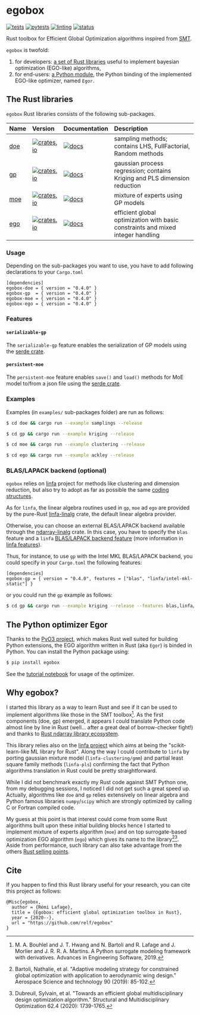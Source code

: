 # egobox

[![tests](https://github.com/relf/egobox/workflows/tests/badge.svg)](https://github.com/relf/egobox/actions?query=workflow%3Atests)
[![pytests](https://github.com/relf/egobox/workflows/pytests/badge.svg)](https://github.com/relf/egobox/actions?query=workflow%3Apytests)
[![linting](https://github.com/relf/egobox/workflows/lint/badge.svg)](https://github.com/relf/egobox/actions?query=workflow%3Alint)
[![status](https://joss.theoj.org/papers/0b252f280b5e5b67b9caba72d56cb156/status.svg)](https://joss.theoj.org/papers/0b252f280b5e5b67b9caba72d56cb156)

Rust toolbox for Efficient Global Optimization algorithms inspired from [SMT](https://github.com/SMTorg/smt). 

`egobox` is twofold: 
1. for developers: [a set of Rust libraries](#the-rust-libraries) useful to implement bayesian optimization (EGO-like) algorithms,
2. for end-users: [a Python module](#the-python-optimizer-egor), the Python binding of the implemented EGO-like optimizer, named `Egor`. 

## The Rust libraries

`egobox` Rust libraries consists of the following sub-packages.

| Name         | Version                                                                                         | Documentation                                                               | Description                                                                     |
| :----------- | :---------------------------------------------------------------------------------------------- | :-------------------------------------------------------------------------- | :------------------------------------------------------------------------------ |
| [doe](./doe) | [![crates.io](https://img.shields.io/crates/v/egobox-doe)](https://crates.io/crates/egobox-doe) | [![docs](https://docs.rs/egobox-doe/badge.svg)](https://docs.rs/egobox-doe) | sampling methods; contains LHS, FullFactorial, Random methods                   |
| [gp](./gp)   | [![crates.io](https://img.shields.io/crates/v/egobox-gp)](https://crates.io/crates/egobox-gp)   | [![docs](https://docs.rs/egobox-gp/badge.svg)](https://docs.rs/egobox-gp)   | gaussian process regression; contains Kriging and PLS dimension reduction       |
| [moe](./gp)  | [![crates.io](https://img.shields.io/crates/v/egobox-moe)](https://crates.io/crates/egobox-moe) | [![docs](https://docs.rs/egobox-moe/badge.svg)](https://docs.rs/egobox-moe) | mixture of experts using GP models                                              |
| [ego](./ego) | [![crates.io](https://img.shields.io/crates/v/egobox-ego)](https://crates.io/crates/egobox-ego) | [![docs](https://docs.rs/egobox-ego/badge.svg)](https://docs.rs/egobox-ego) | efficient global optimization with basic constraints and mixed integer handling |

### Usage

Depending on the sub-packages you want to use, you have to add following declarations to your `Cargo.toml`

```
[dependencies]
egobox-doe = { version = "0.4.0" }
egobox-gp  = { version = "0.4.0" }
egobox-moe = { version = "0.4.0" }
egobox-ego = { version = "0.4.0" }
```

### Features
#### `serializable-gp` 

The `serializable-gp` feature enables the serialization of GP models using the [serde crate](https://serde.rs/). 

#### `persistent-moe` 

The `persistent-moe` feature enables `save()` and `load()` methods for MoE model to/from a json file using the [serde crate](https://serde.rs/). 

### Examples

Examples (in `examples/` sub-packages folder) are run as follows:

```bash
$ cd doe && cargo run --example samplings --release
```

``` bash
$ cd gp && cargo run --example kriging --release
```

``` bash
$ cd moe && cargo run --example clustering --release
```

``` bash
$ cd ego && cargo run --example ackley --release
```

### BLAS/LAPACK backend (optional)

`egobox` relies on [linfa](https://github.com/rust-ml/linfa) project for methods like clustering and dimension reduction, but also try to adopt as far as possible the same [coding structures](https://github.com/rust-ml/linfa/blob/master/CONTRIBUTE.md).

As for `linfa`, the linear algebra routines used in `gp`, `moe` ad `ego` are provided by the pure-Rust [linfa-linalg](https://github.com/rust-ml/linfa-linalg) crate, the default linear algebra provider.

Otherwise, you can choose an external BLAS/LAPACK backend available through the [ndarray-linalg](https://github.com/rust-ndarray/ndarray-linalg) crate. In this case, you have to specify the `blas` feature and a `linfa` [BLAS/LAPACK backend feature](https://github.com/rust-ml/linfa#blaslapack-backend) (more information in [linfa features](https://github.com/rust-ml/linfa#blaslapack-backend)).

Thus, for instance, to use `gp` with the Intel MKL BLAS/LAPACK backend, you could specify in your `Cargo.toml` the following features:
```
[dependencies]
egobox-gp = { version = "0.4.0", features = ["blas", "linfa/intel-mkl-static"] }
```
or you could run the `gp` example as follows:
``` bash
$ cd gp && cargo run --example kriging --release --features blas,linfa/intel-mkl-static
```

## The Python optimizer Egor

Thanks to the [PyO3 project](https://pyo3.rs), which makes Rust well suited for building Python extensions, the EGO algorithm written in Rust (aka `Egor`) is binded in Python. You can install the Python package using:

```bash
$ pip install egobox
```

See the [tutorial notebook](doc/TutorialEgor.ipynb) for usage of the optimizer.

## Why egobox?

I started this library as a way to learn Rust and see if it can be used to implement algorithms like those in the SMT toolbox[^1]. As the first components (doe, gp) emerged, it appears I could translate Python code almost line by line in Rust (well... after a great deal of borrow-checker fight!) and thanks to [Rust ndarray library ecosystem](https://github.com/rust-ndarray). 

This library relies also on the [linfa project](https://github.com/rust-ml/linfa) which aims at being the "scikit-learn-like ML library for Rust". Along the way I could contribute to `linfa` by porting gaussian mixture model (`linfa-clustering/gmm`) and partial least square family methods (`linfa-pls`) confirming the fact that Python algorithms translation in Rust could be pretty straightforward.

While I did not benchmark exactly my Rust code against SMT Python one, from my debugging sessions, I noticed I did not get such a great speed up. Actually, algorithms like `doe` and `gp` relies extensively on linear algebra and Python famous libraries `numpy`/`scipy` which are strongly optimized by calling C or Fortran compiled code.

My guess at this point is that interest could come from some Rust algorithms built upon these initial building blocks hence I started to implement mixture of experts algorithm (`moe`) and on top surrogate-based optimization EGO algorithm (`ego`) which gives its name to the library[^2][^3]. Aside from performance, such library can also take advantage from the others [Rust selling points](https://www.rust-lang.org/). 

## Cite

If you happen to find this Rust library useful for your research, you can cite this project as follows: 

```
@Misc{egobox,
  author = {Rémi Lafage},
  title = {Egobox: efficient global optimization toolbox in Rust},
  year = {2020--},
  url = "https://github.com/relf/egobox"
}
```

[^1]: M. A. Bouhlel and J. T. Hwang and N. Bartoli and R. Lafage and J. Morlier and J. R. R. A. Martins. A Python surrogate modeling framework with derivatives. Advances in Engineering Software, 2019.

[^2]: Bartoli, Nathalie, et al. "Adaptive modeling strategy for constrained global optimization with application to aerodynamic wing design." Aerospace Science and technology 90 (2019): 85-102.

[^3]: Dubreuil, Sylvain, et al. "Towards an efficient global multidisciplinary design optimization algorithm." Structural and Multidisciplinary Optimization 62.4 (2020): 1739-1765.
